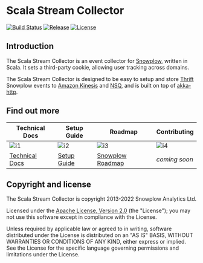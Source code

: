 # Scala Stream Collector
[![Build Status][build-image]][build-wf]
[![Release][release-image]][releases]
[![License][license-image]][license]


## Introduction

The Scala Stream Collector is an event collector for [Snowplow][snowplow], written in Scala.
It sets a third-party cookie, allowing user tracking across domains.

The Scala Stream Collector is designed to be easy to setup and store [Thrift][thrift] Snowplow
events to [Amazon Kinesis][kinesis] and [NSQ][nsq], and is built on top of [akka-http][akka-http].

## Find out more

| Technical Docs             | Setup Guide          | Roadmap                     | Contributing              |
|----------------------------|----------------------|-----------------------------|---------------------------|
| ![i1][techdocs-image]      | ![i2][setup-image]   | ![i3][roadmap-image]        | ![i4][contributing-image] |
| [Technical Docs][techdocs] | [Setup Guide][setup] | [Snowplow Roadmap][roadmap] | _coming soon_             |

## Copyright and license

The Scala Stream Collector is copyright 2013-2022 Snowplow Analytics Ltd.

Licensed under the [Apache License, Version 2.0][license] (the "License");
you may not use this software except in compliance with the License.

Unless required by applicable law or agreed to in writing, software
distributed under the License is distributed on an "AS IS" BASIS,
WITHOUT WARRANTIES OR CONDITIONS OF ANY KIND, either express or implied.
See the License for the specific language governing permissions and
limitations under the License.

[snowplow]: http://snowplowanalytics.com

[thrift]: http://thrift.apache.org
[kinesis]: http://aws.amazon.com/kinesis
[akka-http]: http://doc.akka.io/docs/akka-http/current/scala/http/introduction.html
[nsq]: http://nsq.io/

[techdocs-image]: https://d3i6fms1cm1j0i.cloudfront.net/github/images/techdocs.png
[setup-image]: https://d3i6fms1cm1j0i.cloudfront.net/github/images/setup.png
[roadmap-image]: https://d3i6fms1cm1j0i.cloudfront.net/github/images/roadmap.png
[contributing-image]: https://d3i6fms1cm1j0i.cloudfront.net/github/images/contributing.png

[techdocs]: https://docs.snowplowanalytics.com/docs/pipeline-components-and-applications/stream-collector/
[setup]: https://docs.snowplowanalytics.com/docs/getting-started-on-snowplow-open-source/
[roadmap]: https://github.com/snowplow/snowplow/projects/7
[contributing]: https://docs.snowplowanalytics.com/docs/contributing/

[build-image]: https://github.com/snowplow/stream-collector/workflows/build/badge.svg
[build-wf]: https://github.com/snowplow/stream-collector/actions?query=workflow%3Abuild

[release-image]: https://img.shields.io/github/v/release/snowplow/stream-collector?sort=semver&style=flat
[releases]: https://github.com/snowplow/stream-collector

[license-image]: http://img.shields.io/badge/license-Apache--2-blue.svg?style=flat
[license]: http://www.apache.org/licenses/LICENSE-2.0
